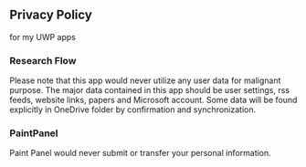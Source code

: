 ## Privacy Policy

for my UWP apps

### Research Flow

Please note that this app would never utilize any user data for malignant purpose. The major data contained in this app should be user settings, rss feeds, website links, papers and Microsoft account. Some data will be found explicitly in OneDrive folder by confirmation and synchronization.

### PaintPanel

Paint Panel would never submit or transfer your personal information.

